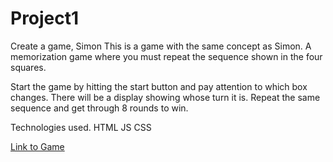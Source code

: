 # Project1
Create a game, Simon
This is a game with the same concept as Simon. A memorization game where you must repeat the sequence shown in the four squares.

Start the game  by hitting the start button and pay attention to which box changes. There will be a display showing whose turn it is. Repeat the same sequence and get through 8 rounds to win.

Technologies used.
HTML
JS
CSS

[Link to Game](https://woodledoodle.github.io/project1/index.html)

